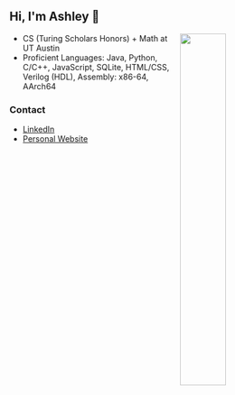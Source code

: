 ## Hi, I'm Ashley :wave:

<picture>
    <source media="(prefers-color-scheme: dark)" srcset="https://github-readme-stats.vercel.app/api/top-langs/?username=ashuie&layout=compact">
    <img align="right" width="40%" src="https://github-readme-stats.vercel.app/api/top-langs/?username=ashuie&layout=compact">
</picture>


- CS (Turing Scholars Honors) + Math at UT Austin
- Proficient Languages: Java, Python, C/C++, JavaScript, SQLite, HTML/CSS, Verilog (HDL), Assembly: x86-64, AArch64
### Contact
- [LinkedIn](https://www.linkedin.com/in/ashleycfeng/) 
- [Personal Website](https://www.ashleyfeng.com/)
